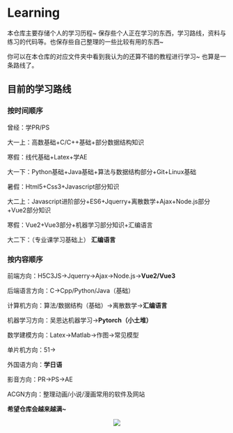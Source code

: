 # Learning
本仓库主要存储个人的学习历程~ 保存些个人正在学习的东西，学习路线，资料与练习的代码等。也保存些自己整理的一些比较有用的东西~ 

你可以在本仓库的对应文件夹中看到我认为的还算不错的教程进行学习~ 也算是一条路线了。




## 目前的学习路线

### 按时间顺序

曾经：学PR/PS

大一上：高数基础+C/C++基础+部分数据结构知识

寒假：线代基础+Latex+学AE

大一下：Python基础+Java基础+算法与数据结构部分+Git+Linux基础

暑假：Html5+Css3+Javascript部分知识

大二上：Javascript进阶部分+ES6+Jquerry+离散数学+Ajax+Node.js部分+Vue2部分知识

寒假：Vue2+Vue3部分+机器学习部分知识+汇编语言

大二下：（专业课学习基础上） **汇编语言**

### 按内容顺序

前端方向：H5C3JS->Jquerry->Ajax->Node.js->**Vue2/Vue3**

后端语言方向：C->Cpp/Python/Java（基础）

计算机方向：算法/数据结构（基础）->离散数学->**汇编语言**

机器学习方向：吴恩达机器学习->**Pytorch（小土堆）**

数学建模方向：Latex->Matlab->作图->常见模型

单片机方向：51->

外国语方向：**学日语**

影音方向：PR->PS->AE

ACGN方向：整理动画/小说/漫画常用的软件及网站

**希望仓库会越来越满~**
<div style="text-align:center"><img src="https://i.ibb.co/85tTvLM/g3cbzs.jpg" /></div>

